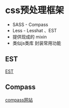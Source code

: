 # css预处理框架

- SASS - Compass
- Less - Lesshat 、EST
- 提供现成的 mixin
- 类似js类库 封装常用功能

## EST

[EST](ecomfe.github.io/est)

## Compass

[compass网站](compass-style.org)



